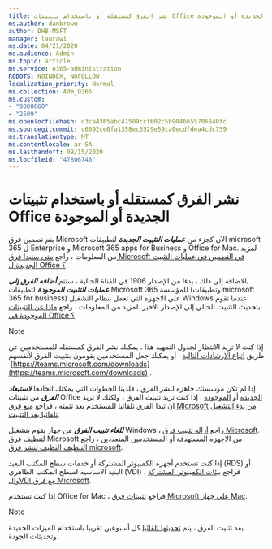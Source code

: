 ```yaml
---
title: نشر الفرق كمستقله أو باستخدام تثبيتات Office الجديدة أو الموجودة
ms.author: danbrown
author: DHB-MSFT
manager: laurawi
ms.date: 04/21/2020
ms.audience: Admin
ms.topic: article
ms.service: o365-administration
ROBOTS: NOINDEX, NOFOLLOW
localization_priority: Normal
ms.collection: Adm_O365
ms.custom:
- "9000660"
- "2509"
ms.openlocfilehash: c3ca4365abc41509ccf602c5b9046655706840fc
ms.sourcegitcommit: c6692ce0fa1358ec3529e59ca0ecdfdea4cdc759
ms.translationtype: MT
ms.contentlocale: ar-SA
ms.lasthandoff: 09/15/2020
ms.locfileid: "47806746"
---
```

# <a name="deploying-teams-as-standalone-or-with-new-or-existing-office-installations"></a>نشر الفرق كمستقله أو باستخدام تثبيتات Office الجديدة أو الموجودة

يتم تضمين فرق Microsoft الآن كجزء من ***عمليات التثبيت الجديدة*** لتطبيقات microsoft 365 ل Enterprise و Microsoft 365 apps for Business و Office for Mac. لمزيد من المعلومات ، راجع [متى ستبدا فرق Microsoft في التضمين في عمليات التثبيت الجديدة ل Office ؟](https://docs.microsoft.com/deployoffice/teams-install#when-will-microsoft-teams-start-being-included-with-new-installations-of-microsoft-365-apps)

بالاضافه إلى ذلك ، بدءا من الإصدار 1906 في القناة الحالية ، ستتم ***أضافه الفرق إلى عمليات التثبيت الموجودة*** لتطبيقات Microsoft 365 للمؤسسة (وتطبيقات microsoft 365 for business) علي الاجهزه التي تعمل بنظام التشغيل Windows عندما تقوم بتحديث التثبيت الحالي إلى الإصدار الأخير. لمزيد من المعلومات ، راجع [ماذا عن التثبيتات الموجودة في Office ؟](https://docs.microsoft.com/deployoffice/teams-install#what-about-existing-installations-of-microsoft-365-apps)

> [!NOTE]
> إذا كنت لا تريد الانتظار لجدول التمهيد هذا ، يمكنك نشر الفرق كمستقله للمستخدمين عن طريق [اتباع الإرشادات التالية](https://docs.microsoft.com/MicrosoftTeams/msi-deployment)   أو يمكنك جعل المستخدمين يقومون بتثبيت الفرق لأنفسهم  [https://teams.microsoft.com/downloads](https://teams.microsoft.com/downloads) .

إذا لم تكن مؤسستك جاهزه لنشر الفرق ، فلدينا الخطوات التي يمكنك اتخاذها ***لاستبعاد الفرق*** من تثبيتات Office [الجديدة](https://docs.microsoft.com/deployoffice/teams-install#how-to-exclude-microsoft-teams-from-new-installations-of-microsoft-365-apps) أو [الموجودة](https://docs.microsoft.com/deployoffice/teams-install#use-group-policy-to-control-the-installation-of-microsoft-teams) . إذا كنت تريد تثبيت الفرق ، ولكنك لا تريد ان تبدا الفرق تلقائيا للمستخدم بعد تثبيته ، فراجع [منع فرق Microsoft من بدء التشغيل تلقائيا بعد التثبيت](https://docs.microsoft.com/deployoffice/teams-install#use-group-policy-to-prevent-microsoft-teams-from-starting-automatically-after-installation).

***للغاء تثبيت الفرق*** من جهاز يقوم بتشغيل Windows ، راجع [أزاله تثبيت فرق Microsoft](https://support.office.com/article/3b159754-3c26-4952-abe7-57d27f5f4c81). لتنظيف فرق Microsoft من الاجهزه المستهدفة أو المستخدمين المتعددين ، راجع [التنظيف النظيف لنشر فرق microsoft](https://docs.microsoft.com/microsoftteams/scripts/powershell-script-teams-deployment-clean-up).

إذا كنت تستخدم أجهزه الكمبيوتر المشتركة أو خدمات سطح المكتب البعيد (RDS) أو البنية الاساسيه لسطح المكتب الظاهري (VDI) ، فراجع [بيئات الكمبيوتر المشتركة والVDI مع فرق Microsoft](https://docs.microsoft.com/deployoffice/teams-install#shared-computer-and-vdi-environments-with-microsoft-teams).

إذا كنت تستخدم Office for Mac ، فراجع [تثبيتات فرق Microsoft علي جهاز Mac](https://docs.microsoft.com/deployoffice/teams-install#microsoft-teams-installations-on-a-mac).

> [!NOTE]
> بعد تثبيت الفرق ، يتم [تحديثها تلقائيا](https://docs.microsoft.com/deployoffice/teams-install#feature-and-quality-updates-for-microsoft-teams) كل أسبوعين تقريبا باستخدام الميزات الجديدة وتحديثات الجودة. 